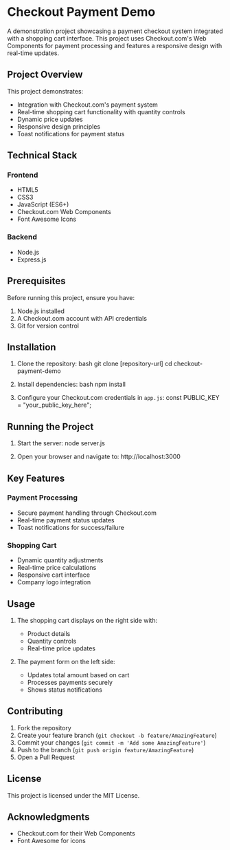 # Checkout Payment Demo

A demonstration project showcasing a payment checkout system integrated with a shopping cart interface. This project uses Checkout.com's Web Components for payment processing and features a responsive design with real-time updates.

## Project Overview

This project demonstrates:
- Integration with Checkout.com's payment system
- Real-time shopping cart functionality with quantity controls
- Dynamic price updates
- Responsive design principles
- Toast notifications for payment status


## Technical Stack

### Frontend
- HTML5
- CSS3
- JavaScript (ES6+)
- Checkout.com Web Components
- Font Awesome Icons

### Backend
- Node.js
- Express.js

## Prerequisites

Before running this project, ensure you have:
1. Node.js installed
2. A Checkout.com account with API credentials
3. Git for version control

## Installation

1. Clone the repository:
bash
git clone [repository-url]
cd checkout-payment-demo

2. Install dependencies:
bash
npm install

3. Configure your Checkout.com credentials in `app.js`:
const PUBLIC_KEY = "your_public_key_here";

## Running the Project

1. Start the server:
node server.js


2. Open your browser and navigate to:
http://localhost:3000


## Key Features

### Payment Processing
- Secure payment handling through Checkout.com
- Real-time payment status updates
- Toast notifications for success/failure

### Shopping Cart
- Dynamic quantity adjustments
- Real-time price calculations
- Responsive cart interface
- Company logo integration

## Usage

1. The shopping cart displays on the right side with:
   - Product details
   - Quantity controls
   - Real-time price updates

2. The payment form on the left side:
   - Updates total amount based on cart
   - Processes payments securely
   - Shows status notifications

## Contributing

1. Fork the repository
2. Create your feature branch (`git checkout -b feature/AmazingFeature`)
3. Commit your changes (`git commit -m 'Add some AmazingFeature'`)
4. Push to the branch (`git push origin feature/AmazingFeature`)
5. Open a Pull Request

## License

This project is licensed under the MIT License.

## Acknowledgments

- Checkout.com for their Web Components
- Font Awesome for icons